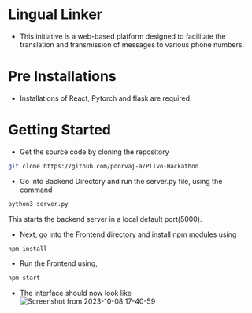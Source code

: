 # Lingual Linker
* This initiative is a web-based platform designed to facilitate the translation and transmission of messages to various phone numbers.

# Pre Installations
* Installations of React, Pytorch and flask are required.
  
# Getting Started
* Get the source code by cloning the repository

```bash
git clone https://github.com/poorvaj-a/Plivo-Hackathon
```
* Go into Backend Directory and run the server.py file, using the command
```bash
python3 server.py
```
This starts the backend server in a local default port(5000).

* Next, go into the Frontend directory and install npm modules using
```bash
npm install
```
* Run the Frontend using,
```bash
npm start
```
* The interface should now look like
  ![Screenshot from 2023-10-08 17-40-59](https://github.com/poorvaj-a/Plivo-Hackathon/assets/82881569/6bb34921-f335-4c5d-b95a-7e56b235108f)
